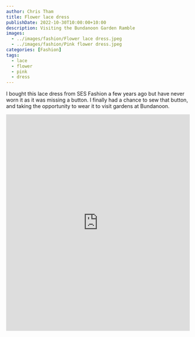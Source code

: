 ```yaml
---
author: Chris Tham
title: Flower lace dress
publishDate: 2022-10-30T10:00:00+10:00
description: Visiting the Bundanoon Garden Ramble
images:
  - ../images/fashion/Flower lace dress.jpeg
  - ../images/fashion/Pink flower dress.jpeg
categories: [Fashion]
tags:
  - lace
  - flower
  - pink
  - dress
---
```


I bought this lace dress from SES Fashion a few years ago but have never worn it as it was missing a button. I finally had a chance to sew that button, and taking the opportunity to wear it to visit gardens at Bundanoon.

<iframe src="https://www.facebook.com/plugins/post.php?href=https%3A%2F%2Fwww.facebook.com%2Fchris1.tham%2Fposts%2Fpfbid0ZaLhsFpfEtRcvCQQWkd5UVd5f5kpKnAbnSpga44YPV5LE3zXVesFrMjSp2iRBQLKl&show_text=true&width=500" width="500" height="590" style="border:none;overflow:hidden" scrolling="no" frameborder="0" allowfullscreen="true" allow="autoplay; clipboard-write; encrypted-media; picture-in-picture; web-share"></iframe>

